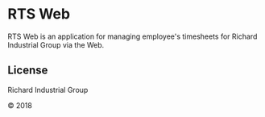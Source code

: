 # RTS Web

RTS Web is an application for managing employee's timesheets for Richard Industrial Group via the Web.

## License

Richard Industrial Group

© 2018